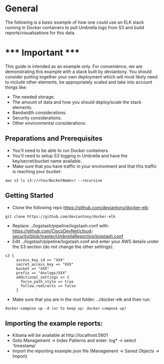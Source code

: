 # General

The following is a basic example of how one could use an ELK stack running in Docker containers to pull Umbrella logs from S3 and build reports/visualisations for this data.

# *** Important ***

This guide is intended as an example only. For convenience, we are demonstrating this example with a stack built by deviantony. You should consider putting together your own deployment which will most likely need to include other elements, be appropriately scaled and take into account things like:
* The needed storage.
* The amount of data and how you should deploy/scale the stack elements.
* Bandwidth considerations.
* Security considerations.
* Other environmental considerations.

## Preparations and Prerequisites

* You'll need to be able to run Docker containers.
* You'll need to setup S3 logging in Umbrella and have the key/secret/bucket name available.
* Make sure that you have traffic in your environment and that this traffic is reaching your bucket:

```
aws s3 ls s3://<YourBucketName>/ --recursive
```

## Getting Started

* Clone the following repo https://github.com/deviantony/docker-elk: 

```
git clone https://github.com/deviantony/docker-elk
```
* Replace ../logstash/pipeline/logstash.conf with:
  https://github.com/CiscoDevNet/cloud-security/blob/master/UmbrellaReporting/logstash.conf
* Edit ../logstash/pipeline/logstash.conf and enter your AWS details under the S3 section (do not change the other settings):

```
s3 {
     access_key_id => "XXX"
     secret_access_key => "XXX"
     bucket => "XXX"
     prefix => "dnslogs/XXX"
     additional_settings => {
       force_path_style => true
       follow_redirects => false
     }
```
* Make sure that you are in the root folder: ../docker-elk and then run:
```
docker-compose up -d (or to keep up: docker-compose up)
```

## Importing the example reports:
* Kibana will be available at http://localhost:5601
* Goto Management -> Index Patterns and enter: log* -> select 'timestamp'
* Import the reporting example json file (Management -> Saved Objects -> Import)
